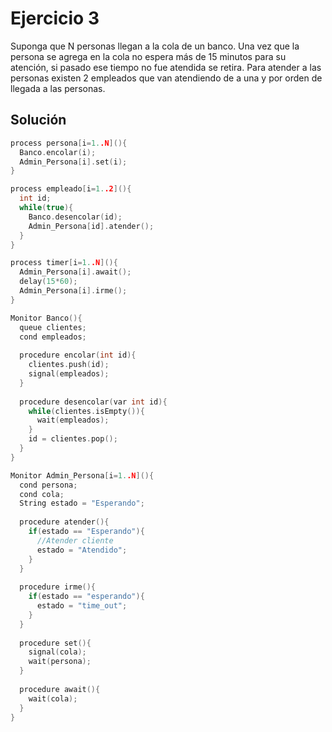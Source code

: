 Ejercicio 3
======
Suponga que N personas llegan a la cola de un banco. Una vez que la persona se agrega en la cola no espera más de 15 minutos para su atención, si pasado ese tiempo no fue atendida se retira. Para atender a las personas existen 2 empleados que van atendiendo de a una y por orden de llegada a las personas.

Solución
------
```c
process persona[i=1..N](){
  Banco.encolar(i);
  Admin_Persona[i].set(i);
}

process empleado[i=1..2](){
  int id;
  while(true){
    Banco.desencolar(id);
    Admin_Persona[id].atender();
  }
}

process timer[i=1..N](){
  Admin_Persona[i].await();
  delay(15*60);
  Admin_Persona[i].irme();
}

Monitor Banco(){
  queue clientes;
  cond empleados;
  
  procedure encolar(int id){
    clientes.push(id);
    signal(empleados);
  }
  
  procedure desencolar(var int id){
    while(clientes.isEmpty()){
      wait(empleados);
    }
    id = clientes.pop();
  }
}

Monitor Admin_Persona[i=1..N](){
  cond persona;
  cond cola;
  String estado = "Esperando";
  
  procedure atender(){
    if(estado == "Esperando"){
      //Atender cliente
      estado = "Atendido";
    }
  }
  
  procedure irme(){
    if(estado == "esperando"){
      estado = "time_out";
    }
  }
  
  procedure set(){
    signal(cola);
    wait(persona);
  }
  
  procedure await(){
    wait(cola);
  }
}
```
